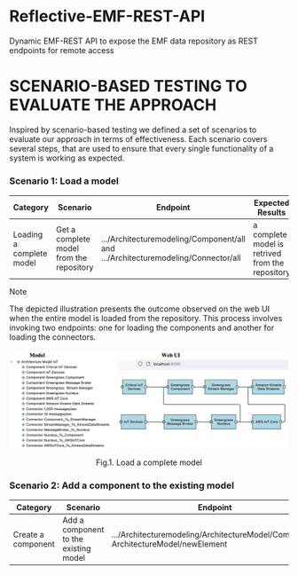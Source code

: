 # Reflective-EMF-REST-API
Dynamic EMF-REST API to expose the EMF data repository as REST endpoints for remote access

# SCENARIO-BASED TESTING TO EVALUATE THE APPROACH
Inspired by scenario-based testing we defined a set of scenarios to evaluate our approach in terms of effectiveness.
Each scenario covers several steps, that are used to ensure that every single functionality of a system is working as expected.
### Scenario 1: Load a model

| Category| Scenario| Endpoint| Expected Results| Observed Results|
| ------------- | ------------- | ------------- | ------------- |------------- |
| Loading a complete model| Get a complete model from the repository  | .../Architecturemodeling/Component/all and .../Architecturemodeling/Connector/all| a complete model is retrived from the repository | Retrieved model is diplayed in the web UI.



 
> [!NOTE]
> The depicted illustration presents the outcome observed on the web UI when the entire model is loaded from the repository. This process involves invoking two endpoints: one for loading the components and another for loading the connectors.

<img src="https://github.com/tuadiel6/Reflective-EMF-REST-API/blob/main/Figures/S1.png" >
<p align="center"> Fig.1. Load a complete model</p>

### Scenario 2: Add a component to the existing model

| Category| Scenario| Endpoint| Expected Results| Observed Results|
| ------------- | ------------- | ------------- | ------------- |------------- |
| Create a component| Add a component to the existing model  | .../Architecturemodeling/ArchitectureModel/Component/  ArchitectureModel/newElement| A new component is added to the existing model ”ArchitecturalModel.xmi”. | The newly created component is reflected in the ArchitecturalModel.xmi on the server.

